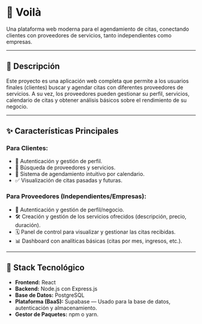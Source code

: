 # 📅 Voilà

Una plataforma web moderna para el agendamiento de citas, conectando clientes con proveedores de servicios, tanto independientes como empresas.

---

## 📝 Descripción

Este proyecto es una aplicación web completa que permite a los usuarios finales (clientes) buscar y agendar citas con diferentes proveedores de servicios. A su vez, los proveedores pueden gestionar su perfil, servicios, calendario de citas y obtener análisis básicos sobre el rendimiento de su negocio.

---

## ✨ Características Principales

### Para Clientes:

- 🔐 Autenticación y gestión de perfil.
- 🔎 Búsqueda de proveedores y servicios.
- 📅 Sistema de agendamiento intuitivo por calendario.
- ✅ Visualización de citas pasadas y futuras.

### Para Proveedores (Independientes/Empresas):

- 🔐 Autenticación y gestión de perfil/negocio.
- 🛠️ Creación y gestión de los servicios ofrecidos (descripción, precio, duración).
- 🗓️ Panel de control para visualizar y gestionar las citas recibidas.
- 📊 Dashboard con analíticas básicas (citas por mes, ingresos, etc.).

---

## 🚀 Stack Tecnológico

- **Frontend:** React
- **Backend:** Node.js con Express.js
- **Base de Datos:** PostgreSQL
- **Plataforma (BaaS):** Supabase — Usado para la base de datos, autenticación y almacenamiento.
- **Gestor de Paquetes:** npm o yarn.
